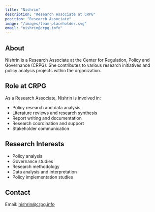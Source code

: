 ```yaml
---
title: "Nishrin"
description: "Research Associate at CRPG"
position: "Research Associate"
image: "/images/team-placeholder.svg"
email: "nishrin@crpg.info"
---
```


## About

Nishrin is a Research Associate at the Center for Regulation, Policy and Governance (CRPG). She contributes to various research initiatives and policy analysis projects within the organization.

## Role at CRPG

As a Research Associate, Nishrin is involved in:
- Policy research and data analysis
- Literature reviews and research synthesis
- Report writing and documentation
- Research coordination and support
- Stakeholder communication

## Research Interests

- Policy analysis
- Governance studies
- Research methodology
- Data analysis and interpretation
- Policy implementation studies

## Contact

Email: nishrin@crpg.info